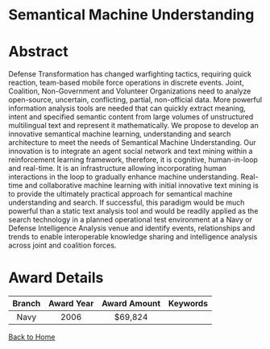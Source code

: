 
Semantical Machine Understanding
================================

# Abstract


Defense Transformation has changed warfighting tactics, requiring quick reaction, team-based mobile force operations in discrete events. Joint, Coalition, Non-Government and Volunteer Organizations need to analyze open-source, uncertain, conflicting, partial, non-official data. More powerful information analysis tools are needed that can quickly extract meaning, intent and specified semantic content from large volumes of unstructured multilingual text and represent it mathematically. We propose to develop an innovative semantical machine learning, understanding and search architecture to meet the needs of Semantical Machine Understanding. Our innovation is to integrate an agent social network and text mining within a reinforcement learning framework, therefore, it is cognitive, human-in-loop and real-time. It is an infrastructure allowing incorporating human interactions in the loop to gradually enhance machine understanding. Real-time and collaborative machine learning with initial innovative text mining is to provide the ultimately practical approach for semantical machine understanding and search. If successful, this paradigm would be much powerful than a static text analysis tool and would be readily applied as the search technology in a planned operational test environment at a Navy or Defense Intelligence Analysis venue and identify events, relationships and trends to enable interoperable knowledge sharing and intelligence analysis across joint and coalition forces.  

# Award Details

|Branch|Award Year|Award Amount|Keywords|
| :---: | :---: | :---: | :---: |
|Navy|2006|$69,824||
  
  


[Back to Home](https://github.com/chrischow/dod_sbir_awards/DJ/#1873)